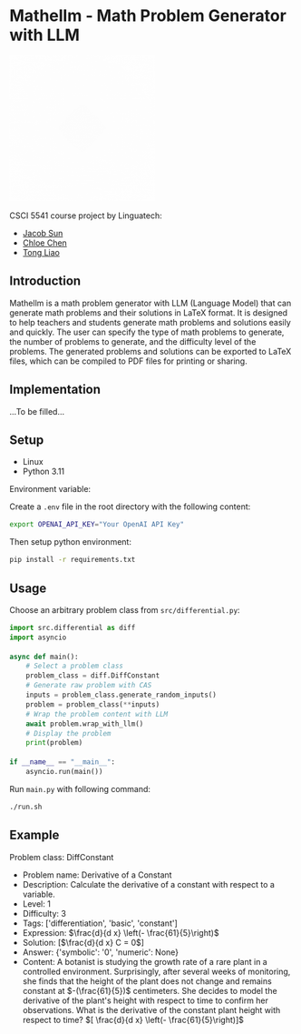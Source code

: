 # Mathellm - Math Problem Generator with LLM

<img src="./asset/logo.gif" alt="Mathellm Logo" width="256" height="256" />

CSCI 5541 course project by Linguatech:

- [Jacob Sun](https://github.com/jacobsun000)
- [Chloe Chen](https://github.com/RichSomeday222)
- [Tong Liao](https://github.com/Humanlt)

## Introduction

Mathellm is a math problem generator with LLM (Language Model) that can generate math problems and their solutions in LaTeX format. It is designed to help teachers and students generate math problems and solutions easily and quickly. The user can specify the type of math problems to generate, the number of problems to generate, and the difficulty level of the problems. The generated problems and solutions can be exported to LaTeX files, which can be compiled to PDF files for printing or sharing.

## Implementation

...To be filled...

## Setup

- Linux
- Python 3.11

Environment variable:

Create a `.env` file in the root directory with the following content:

```bash
export OPENAI_API_KEY="Your OpenAI API Key"
```

Then setup python environment:

```bash
pip install -r requirements.txt
```

## Usage

Choose an arbitrary problem class from `src/differential.py`:

```python
import src.differential as diff
import asyncio

async def main():
    # Select a problem class
    problem_class = diff.DiffConstant
    # Generate raw problem with CAS
    inputs = problem_class.generate_random_inputs()
    problem = problem_class(**inputs)
    # Wrap the problem content with LLM
    await problem.wrap_with_llm()
    # Display the problem
    print(problem)

if __name__ == "__main__":
    asyncio.run(main())
```

Run `main.py` with following command:

```bash
./run.sh
```

## Example

Problem class: DiffConstant

- Problem name: Derivative of a Constant
- Description: Calculate the derivative of a constant with respect to a variable.
- Level: 1
- Difficulty: 3
- Tags: \['differentiation', 'basic', 'constant'\]
- Expression: $\frac{d}{d x} \left(- \frac{61}{5}\right)$
- Solution: \[$\frac{d}{d x} C = 0$\]
- Answer: {'symbolic': '0', 'numeric': None}
- Content: A botanist is studying the growth rate of a rare plant in a controlled environment. Surprisingly, after several weeks of monitoring, she finds that the height of the plant does not change and remains constant at $-(\frac{61}{5})$ centimeters. She decides to model the derivative of the plant's height with respect to time to confirm her observations. What is the derivative of the constant plant height with respect to time? $[ \frac{d}{d x} \left(- \frac{61}{5}\right)]$
